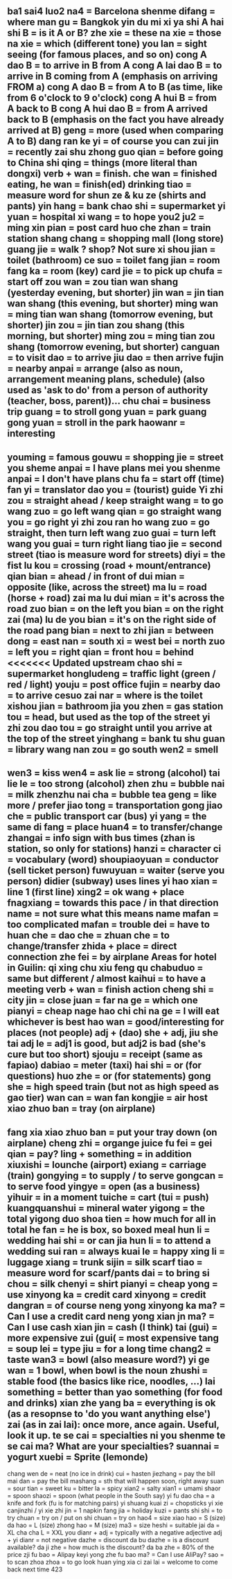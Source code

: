 ba1 sai4 luo2 na4 = Barcelona
shenme difang = where
man gu = Bangkok
yin du mi xi ya
shi A hai shi B = is it A or B?
zhe xie = these
na xie = those
na xie = which (different tone)
you lan = sight seeing (for famous places, and so on)
cong A dao B = to arrive in B from A
cong A lai dao B = to arrive in B coming from A (emphasis on arriving FROM a)
cong A dao B = from A to B (as time, like from 6 o'clock to 9 o'clock)
cong A hui B = from A back to B
cong A hui dao B = from A arrived back to B (emphasis on the fact you have already arrived at B)
geng = more (used when comparing A to B)
dang ran ke yi = of course you can
zui jin = recently
zai shu zhong guo qian = before going to China
shi qing = things (more literal than dongxi)
verb + wan = finish. che wan = finished eating, he wan = finish(ed) drinking
tiao = measure word for shun ze & ku ze (shirts and pants)
yin hang = bank
chao shi = supermarket
yi yuan = hospital
xi wang = to hope
you2 ju2 = 
ming xin pian = post card
huo che zhan = train station
shang chang = shopping mall (long store)
guang jie = walk ? shop? Not sure
xi shou jian = toilet (bathroom)
ce suo = toilet 
fang jian = room
fang ka = room (key) card
jie = to pick up
chufa = start off
zou wan = zou tian wan shang (yesterday evening, but shorter)
jin wan = jin tian wan shang (this evening, but shorter)
ming wan = ming tian wan shang (tomorrow evening, but shorter)
jin zou = jin tian zou shang (this morning, but shorter)
ming zou = ming tian zou shang (tomorrow evening, but shorter)
canguan = to visit
dao = to arrive
jiu dao = then arrive
fujin = nearby
anpai = arrange (also as noun, arrangement meaning plans, schedule) (also used as 'ask to do' from a person of authority (teacher, boss, parent))...
chu chai = business trip
guang = to stroll
gong yuan = park
guang gong yuan = stroll in the park
haowanr = interesting
---
youming = famous
gouwu = shopping
jie = street
you sheme anpai = I have plans
mei you shenme anpai = I don't have plans
chu fa = start off (time)
fan yi = translator
dao you = (tourist) guide
Yi zhi zou = straight ahead / keep straight
wang = to go
wang zuo = go left
wang qian = go straight
wang you = go right
yi zhi zou ran ho wang zuo = go straight, then turn left
wang zuo guai = turn left
wang you guai = turn right
liang tiao jie = second street (tiao is measure word for streets)
diyi = the fist
lu kou = crossing (road + mount/entrance)
qian bian = ahead / in front of
dui mian = opposite (like, across the street)
ma lu = road (horse + road)
zai ma lu dui mian = it's across the road
zuo bian = on the left
you bian = on the right
zai (ma) lu de you bian = it's on the right side of the road
pang bian = next to
zhi jian = between
dong = east 
nan = south
xi = west
bei = north
zuo = left
you = right
qian = front
hou = behind
<<<<<<< Updated upstream
chao shi = supermarket
hongludeng = traffic light (green / red / light)
youju = post office
fujin = nearby
dao = to arrive
cesuo zai nar = where is the toilet
xishou jian = bathroom
jia you zhen = gas station
tou = head, but used as the top of the street
yi zhi zou dao tou = go straight until you arrive at the top of the street
yinghang = bank
tu shu guan = library
wang nan zou = go south
wen2 = smell
---
wen3 = kiss
wen4 = ask
lie = strong (alcohol)
tai lie le = too strong (alcohol)
zhen zhu = bubble
nai = milk
zhenzhu nai cha = bubble tea
geng = like more / prefer
jiao tong = transportation
gong jiao che = public transport car (bus)
yi yang = the same
di fang = place
huan4 = to transfer/change
zhangai = info sign with bus times (zhan is station, so only for stations)
hanzi = character
ci = vocabulary (word)
shoupiaoyuan = conductor (sell ticket person)
fuwuyuan = waiter (serve you person)
didier (subway) uses lines
yi hao xian = line 1 (first line)
xing2 = ok
wang + place fnagxiang = towards this pace / in that direction
name = not sure what this means
name mafan = too complicated
mafan = trouble
dei = have to
huan che = dao che = zhuan che = to change/transfer
zhida + place = direct connection
zhe fei = by airplane
Areas for hotel in Guilin:
qi xing chu
xiu feng qu
chabuduo = same but different / almost
kaihui = to have a meeting
verb + wan = finish action
cheng shi = city
jin = close
juan = far
na ge = which one
pianyi = cheap
nage hao chi chi na ge = I will eat whichever is best
hao wan = good/interesting for places (not people)
adj + (dao) she + adj, jiu she tai adj le = adj1 is good, but adj2 is bad (she's cure but too short)
sjouju = receipt (same as fapiao)
dabiao = meter (taxi)
hai shi = or (for questions)
huo zhe = or (for statements)
gong she = high speed train (but not as high speed as gao tier)
wan can = wan fan
kongjie = air host
xiao zhuo ban = tray (on airplane)
---
fang xia xiao zhuo ban = put your tray down (on airplane)
cheng zhi = organge juice
fu fei = gei qian = pay?
ling + something = in addition 
xiuxishi = lounche (airport)
exiang = carriage (train)
gongying = to supply / to serve
gongcan = to serve food
yingye = open (as a business)
yihuir = in a moment
tuiche = cart (tui = push)
kuangquanshui = mineral water
yigong = the total
yigong duo shoa tien = how much for all in total
he fan = he is box, so boxed meal
hun li = wedding
hai shi = or
can jia hun li = to attend a wedding
sui ran = always
kuai le = happy
xing li = luggage
xiang = trunk
sijin = silk scarf
tiao = measure word for scarf/pants
dai = to bring
si chou = silk
chenyi = shirt
pianyi = cheap
yong = use
xinyong ka = credit card
xinyong = credit
dangran = of course
neng yong xinyong ka ma? = Can I use a credit card
neng yong xian jn ma? = Can I use cash
xian jin = cash (I think)
tai (gui) = more expensive 
zui (gui( = most expensive
tang = soup
lei = type
jiu = for a long time
chang2 = taste
wan3 = bowl (also measure word?)
yi ge wan = 1 bowl, when bowl is the noun
zhushi = stable food (the basics like rice, noodles, ...)
lai something = better than yao something (for food and drinks)
xian zhe yang ba = everything is ok (as a resopnse to 'do you want anything else')
zai (as in zai lai): once more, ance again. Useful, look it up.
te se cai = specialties
ni you shenme te se cai ma? What are your specialties?
suannai = yogurt
xuebi = Sprite (lemonde)
---
chang wen de = neat (no ice in drink)
cui = hasten
jiezhang = pay the bill
mai dan = pay the bill
mashang = sth that will happen soon, right away
suan = sour
tian = sweet
ku = bitter
la = spicy
xian2 = salty
xian1 = umami
shaor = spoon
shaozi = spoon (what people in the South say)
yi fu dao cha = a knife and fork (fu is for matching pairs)
yi shuang kuai zi = chopsticks
yi xie canjinzhi / yi xie zhi jin = 1 napkin
fang jia = holiday
kuzi = pants
shi shi = to try
chuan = try on / put on
shi chuan = try on
hao4 = size
xiao hao = S (size)
da hao = L (size)
zhong hao = M (size)
ma3 = size 
heshi = suitable
jai da = XL
cha cha L = XXL
you dianr + adj = typically with a negative adjective
adj + yi dianr = not negative
dazhe = discount
da bu dazhe = is a discount available?
da ji zhe = how much is the discount?
da ba zhe = 80% of the price
zji fu bao = Alipay
keyi yong zhe fu bao ma? = Can I use AliPay?
sao = to scan
zhoa zhoa = to go look
huan ying xia ci zai lai = welcome to come back next time
423
